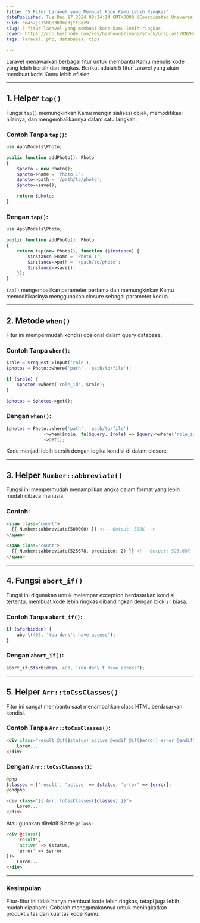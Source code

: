 ```yaml
---
title: "5 Fitur Laravel yang Membuat Kode Kamu Lebih Ringkas"
datePublished: Tue Dec 17 2024 08:34:14 GMT+0000 (Coordinated Universal Time)
cuid: cm4s7je15000309me3jtf8qx9
slug: 5-fitur-laravel-yang-membuat-kode-kamu-lebih-ringkas
cover: https://cdn.hashnode.com/res/hashnode/image/stock/unsplash/KNZHyTpre18/upload/fe8ce4335297660f4aac8fe798a3a0d5.jpeg
tags: laravel, php, databases, tips

---
```


Laravel menawarkan berbagai fitur untuk membantu Kamu menulis kode yang lebih bersih dan ringkas. Berikut adalah 5 fitur Laravel yang akan membuat kode Kamu lebih efisien.

---

## 1\. **Helper** `tap()`

Fungsi `tap()` memungkinkan Kamu menginisialisasi objek, memodifikasi nilainya, dan mengembalikannya dalam satu langkah.

### Contoh Tanpa `tap()`:

```php
use App\Models\Photo;

public function addPhoto(): Photo
{
    $photo = new Photo();
    $photo->name = 'Photo 1';
    $photo->path = '/path/to/photo';
    $photo->save();

    return $photo;
}
```

### Dengan `tap()`:

```php
use App\Models\Photo;

public function addPhoto(): Photo
{
    return tap(new Photo(), function ($instance) {
        $instance->name = 'Photo 1';
        $instance->path = '/path/to/photo';
        $instance->save();
    });
}
```

`tap()` mengembalikan parameter pertama dan memungkinkan Kamu memodifikasinya menggunakan closure sebagai parameter kedua.

---

## 2\. **Metode** `when()`

Fitur ini mempermudah kondisi opsional dalam query database.

### Contoh Tanpa `when()`:

```php
$role = $request->input('role');
$photos = Photo::where('path', 'path/to/file');

if ($role) {
    $photos->where('role_id', $role);
}

$photos = $photos->get();
```

### Dengan `when()`:

```php
$photos = Photo::where('path', 'path/to/file')
              ->when($role, fn($query, $role) => $query->where('role_id', $role))
              ->get();
```

Kode menjadi lebih bersih dengan logika kondisi di dalam closure.

---

## 3\. **Helper** `Number::abbreviate()`

Fungsi ini mempermudah menampilkan angka dalam format yang lebih mudah dibaca manusia.

### Contoh:

```html
<span class="count">
  {{ Number::abbreviate(500000) }} <!-- Output: 500K -->
</span>

<span class="count">
  {{ Number::abbreviate(525678, precision: 2) }} <!-- Output: 525.68K -->
</span>
```

---

## 4\. **Fungsi** `abort_if()`

Fungsi ini digunakan untuk melempar exception berdasarkan kondisi tertentu, membuat kode lebih ringkas dibandingkan dengan blok `if` biasa.

### Contoh Tanpa `abort_if()`:

```php
if ($forbidden) {
    abort(403, 'You don\'t have access');
}
```

### Dengan `abort_if()`:

```php
abort_if($forbidden, 403, 'You don\'t have access');
```

---

## 5\. **Helper** `Arr::toCssClasses()`

Fitur ini sangat membantu saat menambahkan class HTML berdasarkan kondisi.

### Contoh Tanpa `Arr::toCssClasses()`:

```html
<div class="result @if($status) active @endif @if($error) error @endif">
    Lorem...
</div>
```

### Dengan `Arr::toCssClasses()`:

```php
@php
$classes = ['result', 'active' => $status, 'error' => $error];
@endphp

<div class="{{ Arr::toCssClasses($classes) }}">
    Lorem...
</div>
```

Atau gunakan direktif Blade `@class`:

```html
<div @class([
    'result',
    'active' => $status,
    'error' => $error
])>
    Lorem...
</div>
```

---

### Kesimpulan

Fitur-fitur ini tidak hanya membuat kode lebih ringkas, tetapi juga lebih mudah dipahami. Cobalah menggunakannya untuk meningkatkan produktivitas dan kualitas kode Kamu.